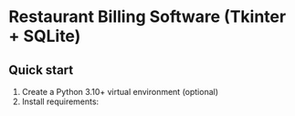 # Restaurant Billing Software (Tkinter + SQLite)

## Quick start
1. Create a Python 3.10+ virtual environment (optional)
2. Install requirements:
